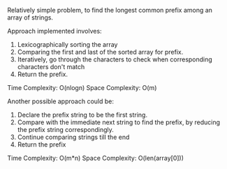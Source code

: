 Relatively simple problem, to find the longest common prefix among an array of strings.

Approach implemented involves:

1. Lexicographically sorting the array
2. Comparing the first and last of the sorted array for prefix.
3. Iteratively, go through the characters to check when corresponding characters don't match
4. Return the prefix.

Time Complexity: O(nlogn)
Space Complexity: O(m)

Another possible approach could be:

1. Declare the prefix string to be the first string.
2. Compare with the immediate next string to find the prefix, by reducing the prefix string correspondingly.
3. Continue comparing strings till the end
4. Return the prefix

Time Complexity: O(m\*n)
Space Complexity: O(len(array[0]))
